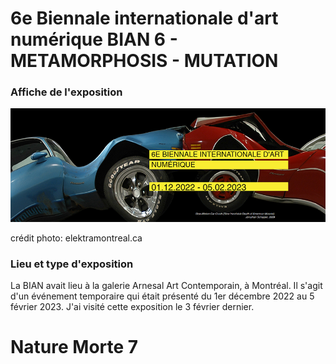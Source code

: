 # 6e Biennale internationale d'art numérique BIAN 6 - METAMORPHOSIS - MUTATION

### Affiche de l'exposition
![Affiche BIAN](medias/affiche_bian.png)

crédit photo: elektramontreal.ca

### Lieu et type d'exposition
La BIAN avait lieu à la galerie Arnesal Art Contemporain, à Montréal. Il s'agit d'un événement temporaire qui était présenté du 1er décembre 2022 au 5 février 2023. J'ai visité cette exposition le 3 février dernier.

# Nature Morte 7


